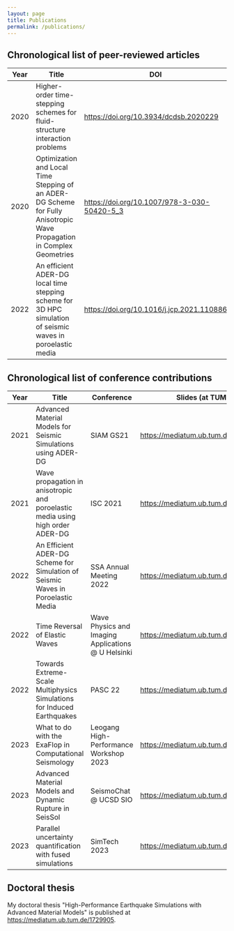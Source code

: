 ```yaml
---
layout: page
title: Publications
permalink: /publications/
---
```


## Chronological list of peer-reviewed articles

| Year | Title                                                                                                                  | DOI
|------|------------------------------------------------------------------------------------------------------------------------|----------------------------------------------
| 2020 | Higher-order time-stepping schemes for fluid-structure interaction problems                                            | <https://doi.org/10.3934/dcdsb.2020229>
| 2020 | Optimization and Local Time Stepping of an ADER-DG Scheme for Fully Anisotropic Wave Propagation in Complex Geometries | <https://doi.org/10.1007/978-3-030-50420-5_3>
| 2022 | An efficient ADER-DG local time stepping scheme for 3D HPC simulation of seismic waves in poroelastic media            | <https://doi.org/10.1016/j.jcp.2021.110886>

## Chronological list of conference contributions

| Year | Title                                                                                                                  | Conference                                          | Slides (at TUM)
|------|------------------------------------------------------------------------------------------------------------------------|-----------------------------------------------------|-------------------------------------------
| 2021 | Advanced Material Models for Seismic Simulations using ADER-DG                                                         | SIAM GS21                                           | <https://mediatum.ub.tum.de/1766557>
| 2021 | Wave propagation in anisotropic and poroelastic media using high order ADER-DG                                         | ISC 2021                                            | <https://mediatum.ub.tum.de/1615831>
| 2022 | An Efficient ADER-DG Scheme for Simulation of Seismic Waves in Poroelastic Media                                       | SSA Annual Meeting 2022                             | <https://mediatum.ub.tum.de/1660248>
| 2022 | Time Reversal of Elastic Waves                                                                                         | Wave Physics and Imaging Applications  @ U Helsinki | <https://mediatum.ub.tum.de/1766558>
| 2022 | Towards Extreme-Scale Multiphysics Simulations for Induced Earthquakes                                                 | PASC 22                                             | <https://mediatum.ub.tum.de/1662884>
| 2023 | What to do with the ExaFlop in Computational Seismology                                                                | Leogang High-Performance Workshop 2023              | <https://mediatum.ub.tum.de/1707809>
| 2023 | Advanced Material Models and Dynamic Rupture in SeisSol                                                                | SeismoChat @ UCSD SIO                               | <https://mediatum.ub.tum.de/1711148>
| 2023 | Parallel uncertainty quantification with fused simulations                                                             | SimTech 2023                                        | <https://mediatum.ub.tum.de/1725997>

## Doctoral thesis

My doctoral thesis "High-Performance Earthquake Simulations with Advanced Material Models" is published at <https://mediatum.ub.tum.de/1729905>.
